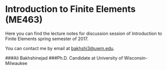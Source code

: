 # Introduction to Finite Elements (ME463)

Here you can find the lecture notes for discussion session of Introduction to Finite Elements spring semester of 2017.

You can contact me by email at bakhshi3@uwm.edu.
 
 
###Ali Bakhshinejad
###Ph.D. Candidate at University of Wisconsin-Milwaukee
